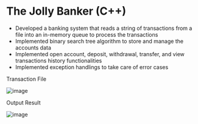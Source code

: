 # The Jolly Banker (C++)
- Developed a banking system that reads a string of transactions from a file into an in-memory queue to process the transactions
- Implemented binary search tree algorithm to store and manage the accounts data
- Implemented open account, deposit, withdrawal, transfer, and view transactions history functionalities
- Implemented exception handlings to take care of error cases

Transaction File

![image](https://user-images.githubusercontent.com/60242731/192161899-a6e750a8-ecf7-4fd4-96bb-a63c0eb876ea.png)

Output Result

![image](https://user-images.githubusercontent.com/60242731/192161911-61016231-0fc2-45ad-a470-a6addbba1d9e.png)
